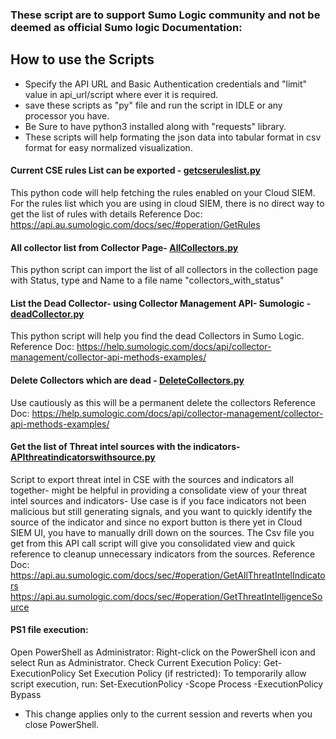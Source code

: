 ### These script are to support Sumo Logic community and not be deemed as official Sumo logic Documentation: 

## How to use the Scripts
- Specify the API URL and Basic Authentication credentials and "limit" value in api_url/script where ever it is required.
- save these scripts as "py" file and run the script in IDLE or any processor you have.
- Be Sure to have python3 installed along with "requests" library. 
- These scripts will help formating the json data into tabular format in csv format for easy normalized visualization.

#### Current CSE rules List can be exported - [getcseruleslist.py](https://github.com/asingh028/Sumologic-API-Call-Scripts/blob/main/getcseruleslist.py)
This python code will help fetching the rules enabled on your Cloud SIEM. For the rules list which you are using in cloud SIEM, there is no direct way to get the list of rules with details
Reference Doc: https://api.au.sumologic.com/docs/sec/#operation/GetRules

#### All collector list from Collector Page- [AllCollectors.py](https://github.com/asingh028/Sumologic-API-Call-Scripts/blob/main/AllCollectors.py)
This python script can import the list of all collectors in the collection page with Status, type and Name to a file name "collectors_with_status"

#### List the Dead Collector- using Collector Management API- Sumologic - [deadCollector.py](https://github.com/asingh028/Sumologic-API-Call-Scripts/blob/main/deadCollector.py)
This python script will help you find the dead Collectors in Sumo Logic.
Reference Doc: https://help.sumologic.com/docs/api/collector-management/collector-api-methods-examples/

#### Delete Collectors which are dead - [DeleteCollectors.py](https://github.com/asingh028/Sumologic-API-Call-Scripts/blob/main/DeleteCollectors.py)
Use cautiously as this will be a permanent delete the collectors
Reference Doc: https://help.sumologic.com/docs/api/collector-management/collector-api-methods-examples/

#### Get the list of Threat intel sources with the indicators- [APIthreatindicatorswithsource.py](https://github.com/asingh028/Sumologic-API-Call-Scripts/blob/main/APIthreatindicatorswithsource.py)
Script to export threat intel in CSE with the sources and indicators all together- might be helpful in providing a consolidate view of your threat intel sources and indicators- Use case is if you face indicators not been malicious but still generating signals, and you want to quickly identify the source of the indicator and since no export button is there yet in Cloud SIEM UI, you have to manually drill down on the sources. The Csv file you get from this API call script will give you consolidated view and quick reference to cleanup unnecessary indicators from the sources.
Reference Doc: https://api.au.sumologic.com/docs/sec/#operation/GetAllThreatIntelIndicators
               https://api.au.sumologic.com/docs/sec/#operation/GetThreatIntelligenceSource

#### PS1 file execution:
Open PowerShell as Administrator:
Right-click on the PowerShell icon and select Run as Administrator.
Check Current Execution Policy: Get-ExecutionPolicy
Set Execution Policy (if restricted): To temporarily allow script execution, run: Set-ExecutionPolicy -Scope Process -ExecutionPolicy Bypass
- This change applies only to the current session and reverts when you close PowerShell.

